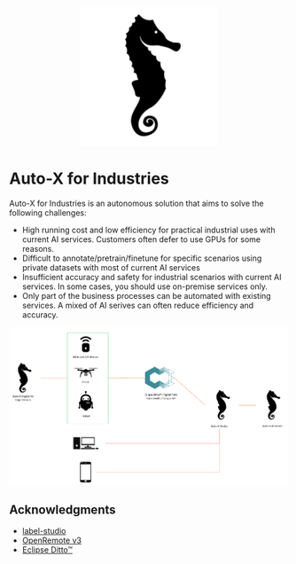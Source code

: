 <div align="center">
  <img src="assets/logo.png" height="250">
</div>

# Auto-X for Industries

Auto-X for Industries is an autonomous solution that aims to solve the following challenges:

- High running cost and low efficiency for practical industrial uses with current AI services. Customers often defer to use GPUs for some reasons.
- Difficult to annotate/pretrain/finetune for specific scenarios using private datasets with most of current AI services
- Insufficient accuracy and safety for industrial scenarios with current AI services. In some cases, you should use on-premise services only.
- Only part of the business processes can be automated with existing services. A mixed of AI serives can often reduce efficiency and accuracy. 

<div  align="center">
  <img src="assets/framework.png" width="800"/>
</div>

## Acknowledgments

- [label-studio](https://github.com/HumanSignal/label-studio)
- [OpenRemote v3](https://github.com/openremote/openremote)
- [Eclipse Ditto™](https://github.com/eclipse-ditto/ditto)